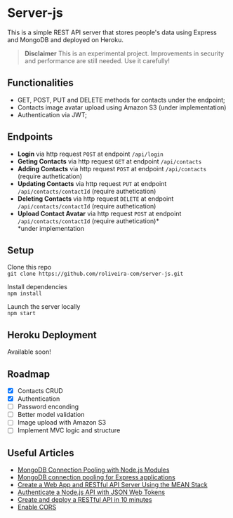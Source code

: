 # Server-js
This is a simple REST API server that stores people's data using Express and MongoDB and deployed on Heroku.  

> **Disclaimer**
> This is an experimental project. Improvements in security and performance are still needed. Use it carefully!

## Functionalities
- GET, POST, PUT and DELETE methods for contacts under the endpoint;
- Contacts image avatar upload using Amazon S3 (under implementation)
- Authentication via JWT;

## Endpoints
- **Login** via http request `POST` at endpoint `/api/login`
- **Geting Contacts** via http request `GET` at endpoint `/api/contacts`
- **Adding Contacts** via http request `POST` at endpoint `/api/contacts` (require authetication)
- **Updating Contacts** via http request `PUT` at endpoint `/api/contacts/contactId` (require authetication)
- **Deleting Contacts** via http request `DELETE` at endpoint `/api/contacts/contactId` (require authetication)
- **Upload Contact Avatar** via http request `POST` at endpoint `/api/contacts/contactId` (require authetication)*  
*under implementation  


## Setup
Clone this repo  
`git clone https://github.com/roliveira-com/server-js.git`  

Install dependencies  
`npm install`  

Launch the server locally  
`npm start`  

## Heroku Deployment
Available soon!

## Roadmap
- [x] Contacts CRUD
- [x] Authentication
- [ ] Password enconding
- [ ] Better model validation
- [ ] Image upload with Amazon S3
- [ ] Implement MVC logic and structure

## Useful Articles
- [MongoDB Connection Pooling with Node.js Modules](https://wesleytsai.io/2015/08/02/mongodb-connection-pooling-in-nodejs/)
- [MongoDB connection pooling for Express applications](https://blog.mlab.com/2017/05/mongodb-connection-pooling-for-express-applications/)
- [Create a Web App and RESTful API Server Using the MEAN Stack](https://devcenter.heroku.com/articles/mean-apps-restful-api)
- [Authenticate a Node.js API with JSON Web Tokens](https://scotch.io/tutorials/authenticate-a-node-js-api-with-json-web-tokens)
- [Create and deploy a RESTful API in 10 minutes](https://www.youtube.com/watch?v=6x-ijyG-ack)
- [Enable CORS](https://github.com/expressjs/cors#simple-usage-enable-all-cors-requests)




